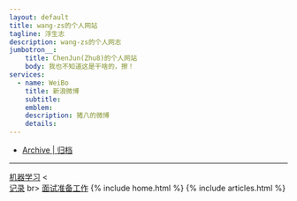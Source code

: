 ```yaml
---
layout: default
title: wang-zs的个人网站
tagline: 浮生志
description: wang-zs的个人网志
jumbotron__:
    title: ChenJun(Zhu8)的个人网站
    body: 我也不知道这是干啥的，擦！
services: 
  - name: WeiBo
    title: 新浪微博
    subtitle: 
    emblem: 
    description: 猪八的微博
    details: 
---
```

<!-- Nav tabs -->
<ul class="nav nav-pills nav-justifiedx">
    <li class=""><a href="/wang-zs-space/archive.html">Archive | 归档</a></li>
</ul>
<hr>
<a href="/ml/index.html">机器学习</a>
<<br>
<a href="/record/index.html">记录</a>
br>
<a href="/resume/index.html">面试准备工作</a>
{% include home.html %}
{% include articles.html %}
